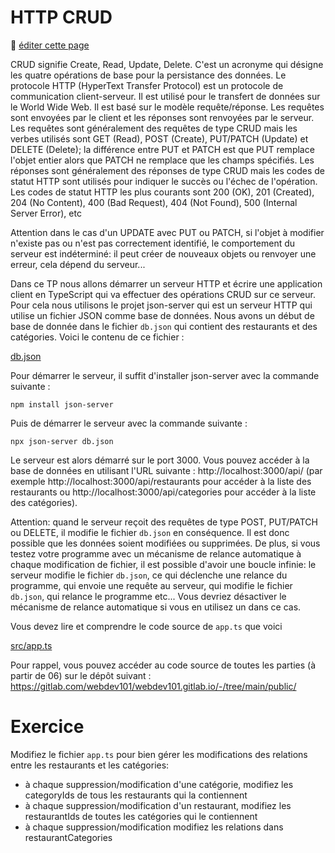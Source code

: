 # HTTP CRUD

:memo: [éditer cette page](https://gitlab.com/-/ide/project/webdev101/webdev101.gitlab.io/edit/main/-/public/15_http/README.md)

CRUD signifie Create, Read, Update, Delete. C'est un acronyme qui désigne les quatre opérations de base pour la persistance des données. Le protocole HTTP (HyperText Transfer Protocol) est un protocole de communication client-serveur. Il est utilisé pour le transfert de données sur le World Wide Web. Il est basé sur le modèle requête/réponse. Les requêtes sont envoyées par le client et les réponses sont renvoyées par le serveur. Les requêtes sont généralement des requêtes de type CRUD mais les verbes utilisés sont GET (Read), POST (Create), PUT/PATCH (Update) et DELETE (Delete); la différence entre PUT et PATCH est que PUT remplace l'objet entier alors que PATCH ne remplace que les champs spécifiés. Les réponses sont généralement des réponses de type CRUD mais les codes de statut HTTP sont utilisés pour indiquer le succès ou l'échec de l'opération. Les codes de statut HTTP les plus courants sont 200 (OK), 201 (Created), 204 (No Content), 400 (Bad Request), 404 (Not Found), 500 (Internal Server Error), etc

Attention dans le cas d'un UPDATE avec PUT ou PATCH, si l'objet à modifier n'existe pas ou n'est pas correctement identifié, le comportement du serveur est indéterminé: il peut créer de nouveaux objets ou renvoyer une erreur, cela dépend du serveur... 

Dans ce TP nous allons démarrer un serveur HTTP et écrire une application client en TypeScript qui va effectuer des opérations CRUD sur ce serveur. Pour cela nous utilisons le projet json-server qui est un serveur HTTP qui utilise un fichier JSON comme base de données. Nous avons un début de base de donnée dans le fichier `db.json` qui contient des restaurants et des catégories. Voici le contenu de ce fichier :

[db.json](db.json ":include :type=code json")

Pour démarrer le serveur, il suffit d'installer json-server avec la commande suivante :

```terminal
npm install json-server
```

Puis de démarrer le serveur avec la commande suivante :

```terminal
npx json-server db.json
```

Le serveur est alors démarré sur le port 3000. Vous pouvez accéder à la base de données en utilisant l'URL suivante : http://localhost:3000/api/ (par exemple http://localhost:3000/api/restaurants pour accéder à la liste des restaurants ou http://localhost:3000/api/categories pour accéder à la liste des catégories).

Attention: quand le serveur reçoit des requêtes de type POST, PUT/PATCH ou DELETE, il modifie le fichier `db.json` en conséquence. Il est donc possible que les données soient modifiées ou supprimées. De plus, si vous testez votre programme avec un mécanisme de relance automatique à chaque modification de fichier, il est possible d'avoir une boucle infinie: le serveur modifie le fichier `db.json`, ce qui déclenche une relance du programme, qui envoie une requête au serveur, qui modifie le fichier `db.json`, qui relance le programme etc... Vous devriez désactiver le mécanisme de relance automatique si vous en utilisez un dans ce cas.

Vous devez lire et comprendre le code source de `app.ts` que voici

[src/app.ts](src/app.ts ":include :type=code typescript")

Pour rappel, vous pouvez accéder au code source de toutes les parties (à partir de 06) sur le dépôt suivant : https://gitlab.com/webdev101/webdev101.gitlab.io/-/tree/main/public/

# Exercice

Modifiez le fichier `app.ts` pour bien gérer les modifications des relations entre les restaurants et les catégories:

- à chaque suppression/modification d'une catégorie, modifiez les categoryIds de tous les restaurants qui la contiennent
- à chaque suppression/modification d'un restaurant, modifiez les restaurantIds de toutes les catégories qui le contiennent
- à chaque suppression/modification modifiez les relations dans restaurantCategories
